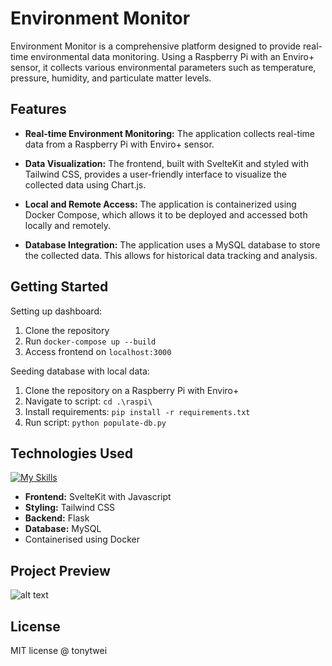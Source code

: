 # Environment Monitor

Environment Monitor is a comprehensive platform designed to provide real-time environmental data monitoring. Using a Raspberry Pi with an Enviro+ sensor, it collects various environmental parameters such as temperature, pressure, humidity, and particulate matter levels.

## Features

- **Real-time Environment Monitoring:** The application collects real-time data from a Raspberry Pi with Enviro+ sensor.

- **Data Visualization:** The frontend, built with SvelteKit and styled with Tailwind CSS, provides a user-friendly interface to visualize the collected data using Chart.js.

- **Local and Remote Access:** The application is containerized using Docker Compose, which allows it to be deployed and accessed both locally and remotely.

- **Database Integration:** The application uses a MySQL database to store the collected data. This allows for historical data tracking and analysis.

## Getting Started

Setting up dashboard:

1. Clone the repository
2. Run `docker-compose up --build`
3. Access frontend on `localhost:3000`

Seeding database with local data:

1. Clone the repository on a Raspberry Pi with Enviro+
2. Navigate to script: `cd .\raspi\`
3. Install requirements: `pip install -r requirements.txt`
4. Run script: `python populate-db.py`

## Technologies Used

[![My Skills](https://skillicons.dev/icons?i=svelte,js,tailwind,flask,py,mysql,docker)](https://skillicons.dev)

- **Frontend:** SvelteKit with Javascript
- **Styling:** Tailwind CSS
- **Backend:** Flask
- **Database:** MySQL
- Containerised using Docker

## Project Preview

![alt text](https://i.imgur.com/LrWrVHQ.png)

## License

MIT license @ tonytwei
